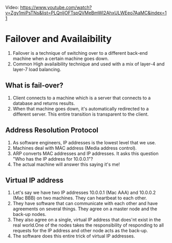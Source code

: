 Video: https://www.youtube.com/watch?v=Zgy1miPsTNs&list=PLQnljOFTspQVMeBmWI2AhxULWEeo7AaMC&index=11

# Failover and Availaibility
1. Failover is a technique of switching over to a different back-end machine when a certain machine goes down.
2. Common High availaibility technique and used with a mix of layer-4 and layer-7 load balancing.


## What is fail-over?
1. Client connects to a machine which is a server that connects to a database and returns results. 
2. When that machine goes down, it's automatically redirected to a different server. This entire transition is transparent to the client.


## Address Resolution Protocol
1. As software engineers, IP addresses is the lowest level that we use.
2. Machines deal with MAC address (Media address control).
3. ARP converts MAC addresses and IP addresses. It asks this question "Who has the IP address for 10.0.0.1"?
4. The actual machine will answer this saying it's me!

## Virtual IP address
1. Let's say we have two IP addresses 10.0.0.1 (Mac AAA) and 10.0.0.2 (Mac BBB) on two machines. They can heartbeat to each other.
2. They have software that can communicate with each other and have agreements on several things. They agree on a master node and the back-up nodes.
3. They also agree on a single, virtual IP address that does'nt exist in the real world.One of the nodes takes the responsibility of responding to all requests for the IP address and other node acts as the back-up. 
4. The software does this entire trick of virtual IP addresses.